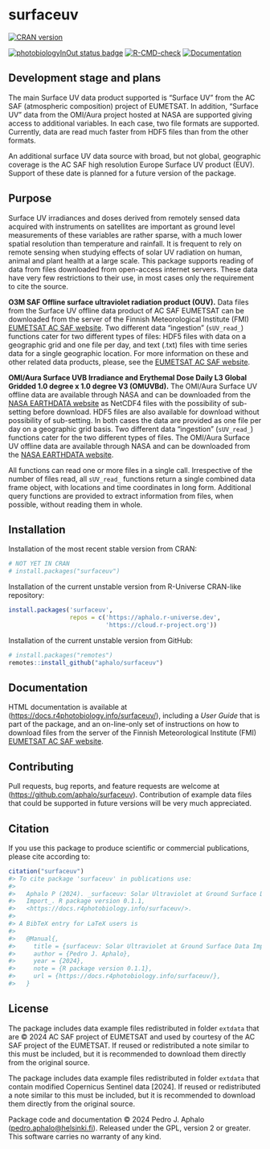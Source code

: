 
# surfaceuv

<!-- badges: start -->

[![CRAN
version](https://www.r-pkg.org/badges/version-last-release/surfaceuv)](https://cran.r-project.org/package=surfaceuv)
<!-- [![cran checks](https://badges.cranchecks.info/worst/surfaceuv.svg)](https://cran.r-project.org/web/checks/check_results_surfaceuv.html) -->
[![photobiologyInOut status
badge](https://aphalo.r-universe.dev/badges/surfaceuv)](https://aphalo.r-universe.dev/surfaceuv)
[![R-CMD-check](https://github.com/aphalo/surfaceuv/actions/workflows/R-CMD-check.yaml/badge.svg)](https://github.com/aphalo/surfaceuv/actions/workflows/R-CMD-check.yaml)
[![Documentation](https://img.shields.io/badge/documentation-surfaceuv-informational.svg)](https://docs.r4photobiology.info/surfaceuv/)
<!-- badges: end -->
<!-- [![doi](https://img.shields.io/badge/doi-10.32614/CRAN.package.surfaceuv-blue.svg)](https://doi.org/10.32614/CRAN.package.surfaceuv) -->

## Development stage and plans

The main Surface UV data product supported is “Surface UV” from the AC
SAF (atmospheric composition) project of EUMETSAT. In addition, “Surface
UV” data from the OMI/Aura project hosted at NASA are supported giving
access to additional variables. In each case, two file formats are
supported. Currently, data are read much faster from HDF5 files than
from the other formats.

An additional surface UV data source with broad, but not global,
geographic coverage is the AC SAF high resolution Europe Surface UV
product (EUV). Support of these date is planned for a future version of
the package.

## Purpose

Surface UV irradiances and doses derived from remotely sensed data
acquired with instruments on satellites are important as ground level
measurements of these variables are rather sparse, with a much lower
spatial resolution than temperature and rainfall. It is frequent to rely
on remote sensing when studying effects of solar UV radiation on human,
animal and plant health at a large scale. This package supports reading
of data from files downloaded from open-access internet servers. These
data have very few restrictions to their use, in most cases only the
requirement to cite the source.

**O3M SAF Offline surface ultraviolet radiation product (OUV).** Data
files from the Surface UV offline data product of AC SAF EUMETSAT can be
downloaded from the server of the Finnish Meteorological Institute (FMI)
[EUMETSAT AC SAF website](https://acsaf.org/). Two different data
“ingestion” (`sUV_read_`) functions cater for two different types of
files: HDF5 files with data on a geographic grid and one file per day,
and text (.txt) files with time series data for a single geographic
location. For more information on these and other related data products,
please, see the [EUMETSAT AC SAF website](https://acsaf.org/).

**OMI/Aura Surface UVB Irradiance and Erythemal Dose Daily L3 Global
Gridded 1.0 degree x 1.0 degree V3 (OMUVBd).** The OMI/Aura Surface UV
offline data are available through NASA and can be downloaded from the
[NASA EARTHDATA
website](https://disc.gsfc.nasa.gov/datasets/OMUVBd_003/summary?keywords=OMUVBd)
as NetCDF4 files with the possibility of sub-setting before download.
HDF5 files are also available for download without possibility of
sub-setting. In both cases the data are provided as one file per day on
a geographic grid basis. Two different data “ingestion” (`sUV_read_`)
functions cater for the two different types of files. The OMI/Aura
Surface UV offline data are available through NASA and can be downloaded
from the [NASA EARTHDATA
website](https://disc.gsfc.nasa.gov/datasets/OMUVBd_003/summary?keywords=OMUVBd).

All functions can read one or more files in a single call. Irrespective
of the number of files read, all `sUV_read_` functions return a single
combined data frame object, with locations and time coordinates in long
form. Additional query functions are provided to extract information
from files, when possible, without reading them in whole.

## Installation

Installation of the most recent stable version from CRAN:

``` r
# NOT YET IN CRAN
# install.packages("surfaceuv")
```

Installation of the current unstable version from R-Universe CRAN-like
repository:

``` r
install.packages('surfaceuv', 
                 repos = c('https://aphalo.r-universe.dev', 
                           'https://cloud.r-project.org'))
```

Installation of the current unstable version from GitHub:

``` r
# install.packages("remotes")
remotes::install_github("aphalo/surfaceuv")
```

## Documentation

HTML documentation is available at
(<https://docs.r4photobiology.info/surfaceuv/>), including a *User
Guide* that is part of the package, and an on-line-only set of
instructions on how to download files from the server of the Finnish
Meteorological Institute (FMI) [EUMETSAT AC SAF
website](https://acsaf.org/).

## Contributing

Pull requests, bug reports, and feature requests are welcome at
(<https://github.com/aphalo/surfaceuv>). Contribution of example data
files that could be supported in future versions will be very much
appreciated.

## Citation

If you use this package to produce scientific or commercial
publications, please cite according to:

``` r
citation("surfaceuv")
#> To cite package 'surfaceuv' in publications use:
#> 
#>   Aphalo P (2024). _surfaceuv: Solar Ultraviolet at Ground Surface Data
#>   Import_. R package version 0.1.1,
#>   <https://docs.r4photobiology.info/surfaceuv/>.
#> 
#> A BibTeX entry for LaTeX users is
#> 
#>   @Manual{,
#>     title = {surfaceuv: Solar Ultraviolet at Ground Surface Data Import},
#>     author = {Pedro J. Aphalo},
#>     year = {2024},
#>     note = {R package version 0.1.1},
#>     url = {https://docs.r4photobiology.info/surfaceuv/},
#>   }
```

## License

The package includes data example files redistributed in folder
`extdata` that are © 2024 AC SAF project of EUMETSAT and used by
courtesy of the AC SAF project of the EUMETSAT. If reused or
redistributed a note similar to this must be included, but it is
recommended to download them directly from the original source.

The package includes data example files redistributed in folder
`extdata` that contain modified Copernicus Sentinel data \[2024\]. If
reused or redistributed a note similar to this must be included, but it
is recommended to download them directly from the original source.

Package code and documentation © 2024 Pedro J. Aphalo
(<pedro.aphalo@helsinki.fi>). Released under the GPL, version 2 or
greater. This software carries no warranty of any kind.
